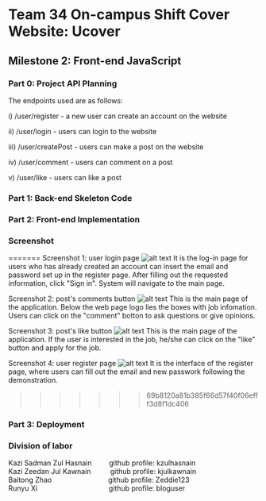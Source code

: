 # Team 34 On-campus Shift Cover Website: Ucover
## Milestone 2: Front-end JavaScript

### Part 0: Project API Planning

The endpoints used are as follows: 

i) /user/register - a new user can create an account on the website 

ii) /user/login - users can login to the website 

iii) /user/createPost - users can make a post on the website 

iv) /user/comment - users can comment on a post 

v) /user/like - users can like a post

### Part 1: Back-end Skeleton Code

### Part 2: Front-end Implementation

### Screenshot

=======
Screenshot 1: user login page
![alt text](https://github.com/kzulhasnain/cs326-final-group34/blob/main/docs/screenshoots/login.png)
It is the log-in page for users who has already created an  account can insert the email and password set up in the register page. After filling out the requested information, click "Sign in". System will navigate to the main page.

Screenshot 2: post's comments button
![alt text](https://github.com/kzulhasnain/cs326-final-group34/blob/main/docs/screenshoots/comment.png)
This is the main page of the application. Below the web page logo lies the boxes with job infomation. Users can click on the "comment" botton to ask questions or give opinions.

Screenshot 3: post's like button
![alt text](https://github.com/kzulhasnain/cs326-final-group34/blob/main/docs/screenshoots/like.png)
This is the main page of the application. If the user is interested in the job, he/she can click on the "like" button and apply for the job.

Screenshot 4: user register page
![alt text](https://github.com/kzulhasnain/cs326-final-group34/blob/main/docs/screenshoots/register.png)
It is the interface of the register page, where users can fill out the email and new passwork following the demonstration.

>>>>>>> 69b8120a81b385f66d57f40f06efff3d8f1dc406


### Part 3: Deployment

### Division of labor

Kazi Sadman Zul Hasnain&ensp;&ensp;&ensp;&ensp;&ensp;github profile: kzulhasnain  
Kazi Zeedan Jul Kawnain&ensp;&ensp;&ensp;&ensp;&ensp;&nbsp;github profile: kjulkawnain  
Baitong Zhao  &emsp;&emsp;&emsp;&emsp;&emsp;&emsp;&ensp;&ensp;&nbsp;&nbsp;	 github profile: Zeddie123   
Runyu Xi&ensp;&ensp;&ensp;&ensp;&ensp;&ensp;&ensp;&ensp;&ensp;&ensp;&ensp;&ensp;&ensp;&ensp;&ensp;&ensp;&ensp;&ensp;&ensp;&ensp;&nbsp;github profile: bloguser 

